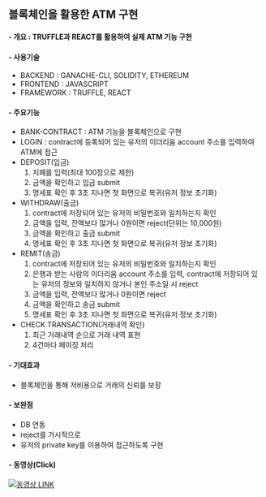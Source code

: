 ## 블록체인을 활용한 ATM 구현
#### - 개요 : TRUFFLE과 REACT를 활용하여 실제 ATM 기능 구현
#### - 사용기술  
  - BACKEND : GANACHE-CLI, SOLIDITY, ETHEREUM
  - FRONTEND : JAVASCRIPT
  - FRAMEWORK : TRUFFLE, REACT
#### - 주요기능 
  - BANK-CONTRACT : ATM 기능을 블록체인으로 구현
  - LOGIN : contract에 등록되어 있는 유저의 이더리움 account 주소를 입력하여 ATM에 접근
  - DEPOSIT(입금) 
    1. 지폐를 입력(최대 100장으로 제한)
    2. 금액을 확인하고 입금 submit
    3. 명세표 확인 후 3초 지나면 첫 화면으로 복귀(유저 정보 초기화)
  - WITHDRAW(출금) 
    1. contract에 저장되어 있는 유저의 비밀번호와 일치하는지 확인
    2. 금액을 입력, 잔액보다 많거나 0원이면 reject(단위는 10,000원)
    3. 금액을 확인하고 출금 submit
    4. 명세표 확인 후 3초 지나면 첫 화면으로 복귀(유저 정보 초기화)
  - REMIT(송금)
    1. contract에 저장되어 있는 유저의 비밀번호와 일치하는지 확인
    2. 은행과 받는 사람의 이더리움 account 주소를 입력, contract에 저장되어 있는 유저의 정보와 일치하지 않거나 본인 주소일 시 reject
    3. 금액을 입력, 잔액보다 많거나 0원이면 reject
    4. 금액을 확인하고 송금 submit 
    5. 명세표 확인 후 3초 지나면 첫 화면으로 복귀(유저 정보 초기화)
  - CHECK TRANSACTION(거래내역 확인)
    1. 최근 거래내역 순으로 거래 내역 표현 
    2. 4건마다 페이징 처리 
#### - 기대효과
  - 블록체인을 통해 저비용으로 거래의 신뢰를 보장
#### - 보완점
  - DB 연동
  - reject를 가시적으로  
  - 유저의 private key를 이용하여 접근하도록 구현
#### - 동영상(Click)
  [![동영상 LINK](https://img.youtube.com/vi/5__ZYqnjHRQ/0.jpg)](https://youtu.be/5__ZYqnjHRQ/?target=_blank)
